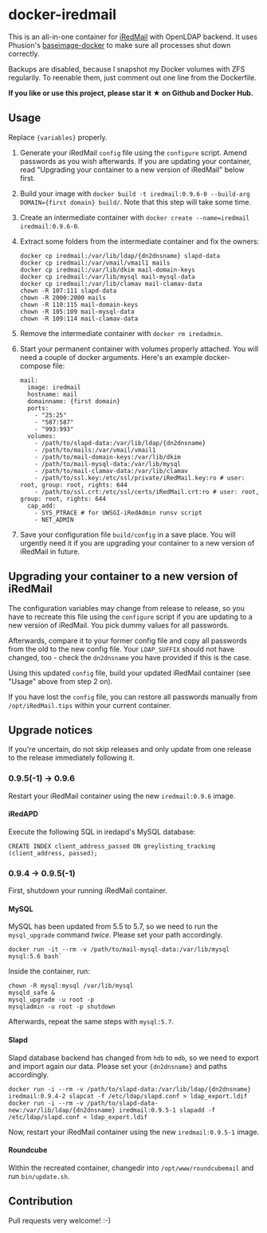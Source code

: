 # docker-iredmail

This is an all-in-one container for [iRedMail](http://www.iredmail.org) with OpenLDAP backend. It
uses Phusion's
[baseimage-docker](https://github.com/phusion/baseimage-docker) to
make sure all processes shut down correctly.

Backups are disabled, because I snapshot my Docker volumes with ZFS
regularily. To reenable them, just comment out one line from the
Dockerfile.

**If you like or use this project, please star it ★ on Github and
  Docker Hub.**

## Usage

Replace ```{variables}``` properly.

1. Generate your iRedMail `config` file using the `configure` script.
   Amend passwords as you wish afterwards. If you are updating your
   container, read "Upgrading your container to a new version of
   iRedMail" below first.
2. Build your image with ```docker build -t iredmail:0.9.6-0
   --build-arg DOMAIN={first domain} build/```. Note that this step
   will take some time.
3. Create an intermediate container with ```docker create
   --name=iredmail iredmail:0.9.6-0```.
4. Extract some folders from the intermediate container and fix the
   owners:

   ```
   docker cp iredmail:/var/lib/ldap/{dn2dnsname} slapd-data
   docker cp iredmail:/var/vmail/vmail1 mails
   docker cp iredmail:/var/lib/dkim mail-domain-keys
   docker cp iredmail:/var/lib/mysql mail-mysql-data
   docker cp iredmail:/var/lib/clamav mail-clamav-data
   chown -R 107:111 slapd-data
   chown -R 2000:2000 mails
   chown -R 110:115 mail-domain-keys
   chown -R 105:109 mail-mysql-data
   chown -R 109:114 mail-clamav-data
   ```
5. Remove the intermediate container with ```docker rm iredadmin```.
6. Start your permanent container with volumes properly attached. You
   will need a couple of docker arguments. Here's an example
   docker-compose file:

   ```
   mail:
     image: iredmail
     hostname: mail
     domainname: {first domain}
     ports:
       - "25:25"
       - "587:587"
       - "993:993"
     volumes:
       - /path/to/slapd-data:/var/lib/ldap/{dn2dnsname}
       - /path/to/mails:/var/vmail/vmail1
       - /path/to/mail-domain-keys:/var/lib/dkim
       - /path/to/mail-mysql-data:/var/lib/mysql
       - /path/to/mail-clamav-data:/var/lib/clamav
       - /path/to/ssl.key:/etc/ssl/private/iRedMail.key:ro # user: root, group: root, rights: 644
       - /path/to/ssl.crt:/etc/ssl/certs/iRedMail.crt:ro # user: root, group: root, rights: 644
     cap_add:
       - SYS_PTRACE # for UWSGI-iRedAdmin runsv script
       - NET_ADMIN
   ```
7. Save your configuration file `build/config` in a save place. You
   will urgently need it if you are upgrading your container to a new
   version of iRedMail in future.

## Upgrading your container to a new version of iRedMail

The configuration variables may change from release to release, so you
have to recreate this file using the `configure` script if you are
updating to a new version of iRedMail. You pick dummy values for all
passwords.

Afterwards, compare it to your former config file and copy all
passwords from the old to the new config file. Your `LDAP_SUFFIX`
should not have changed, too - check the `dn2dnsname` you have
provided if this is the case.

Using this updated `config` file, build your updated iRedMail
container (see "Usage" above from step 2 on).

If you have lost the `config` file, you can restore all passwords
manually from `/opt/iRedMail.tips` within your current container.

## Upgrade notices

If you're uncertain, do not skip releases and only update from one
release to the release immediately following it.

### 0.9.5(-1) -> 0.9.6

Restart your iRedMail container using the new `iredmail:0.9.6` image.

#### iRedAPD

Execute the following SQL in iredapd's MySQL database:

```
CREATE INDEX client_address_passed ON greylisting_tracking (client_address, passed);
```

### 0.9.4 -> 0.9.5(-1)

First, shutdown your running iRedMail container.

#### MySQL

MySQL has been updated from 5.5 to 5.7, so we need to run the
`mysql_upgrade` command *twice*. Please set your path accordingly.

```
docker run -it --rm -v /path/to/mail-mysql-data:/var/lib/mysql mysql:5.6 bash`
```

Inside the container, run:

```
chown -R mysql:mysql /var/lib/mysql
mysqld_safe &
mysql_upgrade -u root -p
mysqladmin -u root -p shutdown
```

Afterwards, repeat the same steps with `mysql:5.7`.

#### Slapd

Slapd database backend has changed from `hdb` to `mdb`, so we need to
export and import again our data. Please set your `{dn2dnsname}` and
paths accordingly.

```
docker run -i --rm -v /path/to/slapd-data:/var/lib/ldap/{dn2dnsname} iredmail:0.9.4-2 slapcat -f /etc/ldap/slapd.conf > ldap_export.ldif
docker run -i --rm -v /path/to/slapd-data-new:/var/lib/ldap/{dn2dnsname} iredmail:0.9.5-1 slapadd -f /etc/ldap/slapd.conf < ldap_export.ldif
```

Now, restart your iRedMail container using the new `iredmail:0.9.5-1` image.

#### Roundcube

Within the recreated container, changedir into
`/opt/www/roundcubemail` and run `bin/update.sh`.

## Contribution

Pull requests very welcome! :-)
